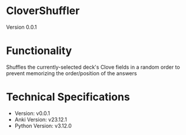 # CloverShuffler
Version 0.0.1

# Functionality
Shuffles the currently-selected deck's Clove fields in a random order to prevent memorizing the order/position of the answers

# Technical Specifications
* Version:          v0.0.1
* Anki Version:     v23.12.1
* Python Version:   v3.12.0